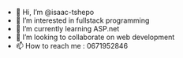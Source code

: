 - 👋 Hi, I’m @isaac-tshepo
- 👀 I’m interested in fullstack programming
- 🌱 I’m currently learning ASP.net
- 💞️ I’m looking to collaborate on web development
- 📫 How to reach me : 0671952846

<!---
isaac-tshepo/isaac-tshepo is a ✨ special ✨ repository because its `README.md` (this file) appears on your GitHub profile.
You can click the Preview link to take a look at your changes.
--->
